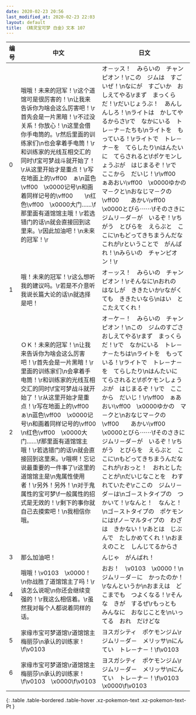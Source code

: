 ```yaml
---
date: 2020-02-23 20:56
last_modified_at: 2020-02-23 22:03
layout: default
title: 《精灵宝可梦 白金》文本 107
---
```

| 编号 | 中文 | 日文 |
| ---- | ---- | ---- |
| 0 | 哦哦！未来的冠军！\r这个道馆可是很厉害的！\n让我来告诉你为啥会这么厉害吧！\r首先会是一片黑暗！\r不过没关系！你放心！\n这里会借你手电筒的。\r然后里面的训练家们\n也会拿着手电筒！\r和训练家的光线互相交汇的同时\f宝可梦战斗就开始了！\r从这里开始才是重点！\r写在地面上的\vff00　ぁ\n蓝色\vff00　\x0000记号\n和画着同样记号的\vff00　　\n红色\vff00　\x0000大门……\f那里面有道馆馆主哦！\r若选错门的话\n就会直接回到这里来。\r因此加油吧！\n未来的冠军！\r | オ－ッス！　みらいの　チャンピオン！\rこの　ジムは　すごいぜ！\nなにが　すごいか　おしえてやる\rまず　まっくら　だ！\rだいじょうぶ！　あんしんしろ！\nライトは　かしてやるからさ\rで　なかにいる　トレ－ナ－たちも\nライトを　もっている！\rライトで　トレ－ナ－を　てらしたり\nはんたいに　てらされると\fポケモンしょうぶが　はじまるぞ！\rで　ここから　だいじ！\r\vff00　ぁあおい\vff00　\x0000ゆかの　マ－クと\nおなじマ－クの　\vff00　　あかい\vff00　\x0000とびら⋯⋯\fそのさきに　ジムリ－ダ－が　いるぞ！\rちがう　とびらを　えらぶと　ここに\nもどってきちまうんだな　これが\rということで　がんばれ！\nみらいの　チャンピオン！\r |
| 1 | 哦！未来的冠军！\r这么想听我的建议吗。\r若是不介意听我说长篇大论的话\n就选择是吧！ | オ－ッス！　みらいの　チャンピオン！\rそんなに\nおれの　はなしが　ききたいか\rながくても　ききたいなら\nはい　と　こたえてくれ！ |
| 2 | ＯＫ！未来的冠军！\n让我来告诉你为啥会这么厉害吧！\r首先会是一片黑暗！\r里面的训练家们\n会拿着手电筒！\r和训练家的光线互相交汇的同时\f宝可梦战斗就开始了！\r从这里开始才是重点！\r写在地面上的\vff00　ぁ\n蓝色\vff00　\x0000记号\n和画着同样记号的\vff00　　\n红色\vff00　\x0000大门……\f那里面有道馆馆主哦！\r若选错门的话\n就会直接回到这里来。\r哦啊！忘记说最重要的一件事了\r这里的道馆馆主是\n鬼属性使用者！\r另外！另外！\n对于鬼属性的宝可梦\f一般属性的招式是无效的！\r剩下的事你就自己去摸索吧！\n我相信你哦。 | オ－ケ－！　みらいの　チャンピオン！\nこの　ジムのすごさ　おしえてやる\rまず　まっくら　だ！\rで　なかにいる　トレ－ナ－たちは\nライトを　もっている！\rライトで　トレ－ナ－を　てらしたり\nはんたいに　てらされると\fポケモンしょうぶが　はじまるぞ！\rで　ここから　だいじ！\r\vff00　ぁあおい\vff00　\x0000ゆかの　マ－クと\nおなじマ－クの　\vff00　　あかい\vff00　\x0000とびら⋯⋯\fそのさきに　ジムリ－ダ－が　いるぞ！\rちがう　とびらを　えらぶと　ここに\nもどってきちまうんだな　これが\rおっと！　おれとしたことが\nだいじなことを　わすれていたぞ\rここの　ジムリ－ダ－は\nゴ－ストタイプの　つかいて！\rなんと！　なんと！\nゴ－ストタイプの　ポケモンには\fノ－マルタイプの　わざは　きかない！\rあとは　じぶんで　たしかめてくれ！\nおまえのこと　しんじてるからさ |
| 3 | 那么加油吧！ | んじゃ　がんばれ！ |
| 4 | 哦哦！\v0103　\x0000！\n你战胜了道馆馆主了吗！\r该怎么说呢\n你还会继续变强的！\r我这么相信着。\r虽然我对每个人都说着同样的话。 | おお！　\v0103　\x0000！\nジムリ－ダ－に　かったのか！\rなんというか\nおまえは　どこまでも　つよくなる！\rそんな　きが　するぜ\rもっとも　みんなに　おなじことを\nいってる　おれ　だけどな |
| 5 | 家缘市宝可梦道馆\r道馆馆主梅丽莎\n承认的训练家！\f\v0103　　 | ヨスガシティ　ポケモンジム\rジムリ－ダ－　メリッサ\nにんてい　トレ－ナ－！\f\v0103　　 |
| 6 | 家缘市宝可梦道馆\r道馆馆主梅丽莎\n承认的训练家！\f\v0103　\x0000\f\v0103　　 | ヨスガシティ　ポケモンジム\rジムリ－ダ－　メリッサ\nにんてい　トレ－ナ－！\f\v0103　\x0000\f\v0103　　 |
{: .table .table-bordered .table-hover .xz-pokemon-text .xz-pokemon-text-Pt }